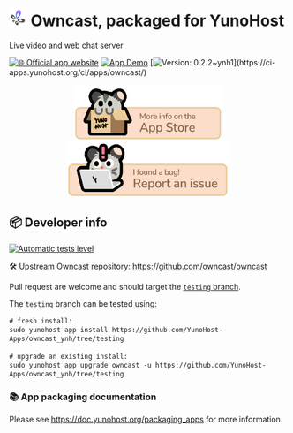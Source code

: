<!--
N.B.: This README was automatically generated by <https://github.com/YunoHost/apps_tools/blob/main/readme_generator>
It shall NOT be edited by hand.
-->

<h1>
  <img src="https://raw.githubusercontent.com/YunoHost/apps/main/logos/owncast.png" width="32px" alt="Logo of Owncast">
  Owncast, packaged for YunoHost
</h1>

Live video and web chat server

[![🌐 Official app website](https://img.shields.io/badge/Official_app_website-darkgreen?style=for-the-badge)](https://owncast.online/)
[![App Demo](https://img.shields.io/badge/App_Demo-blue?style=for-the-badge)](https://watch.owncast.online/)
[![Version: 0.2.2~ynh1](https://img.shields.io/badge/Version-0.2.2~ynh1-rgba(0,150,0,1)?style=for-the-badge)](https://ci-apps.yunohost.org/ci/apps/owncast/)

<div align="center">
<a href="https://apps.yunohost.org/app/owncast"><img height="100px" src="https://github.com/YunoHost/yunohost-artwork/raw/refs/heads/main/badges/neopossum-badges/badge_more_info_on_the_appstore.svg"/></a>
<a href="https://github.com/YunoHost-Apps/owncast_ynh/issues"><img height="100px" src="https://github.com/YunoHost/yunohost-artwork/raw/refs/heads/main/badges/neopossum-badges/badge_report_an_issue.svg"/></a>
</div>

## 📦 Developer info

[![Automatic tests level](https://apps.yunohost.org/badge/cilevel/owncast)](https://ci-apps.yunohost.org/ci/apps/owncast/)

🛠️ Upstream Owncast repository: <https://github.com/owncast/owncast>

Pull request are welcome and should target the [`testing` branch](https://github.com/YunoHost-Apps/owncast_ynh/tree/testing).

The `testing` branch can be tested using:
```
# fresh install:
sudo yunohost app install https://github.com/YunoHost-Apps/owncast_ynh/tree/testing

# upgrade an existing install:
sudo yunohost app upgrade owncast -u https://github.com/YunoHost-Apps/owncast_ynh/tree/testing
```

### 📚 App packaging documentation

Please see <https://doc.yunohost.org/packaging_apps> for more information.
